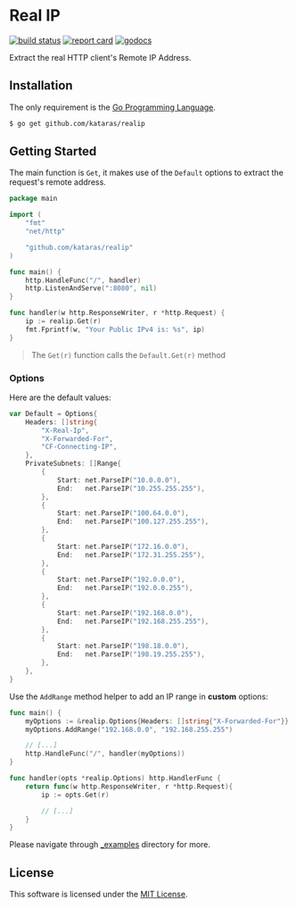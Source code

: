 # Real IP

[![build status](https://img.shields.io/github/workflow/status/kataras/realip/CI/master?style=for-the-badge)](https://github.com/kataras/realip/actions) [![report card](https://img.shields.io/badge/report%20card-a%2B-ff3333.svg?style=for-the-badge)](https://goreportcard.com/report/github.com/kataras/realip) [![godocs](https://img.shields.io/badge/go-%20docs-488AC7.svg?style=for-the-badge)](https://pkg.go.dev/github.com/kataras/realip)

Extract the real HTTP client's Remote IP Address.

## Installation

The only requirement is the [Go Programming Language](https://golang.org/dl).

```sh
$ go get github.com/kataras/realip
```

## Getting Started

The main function is `Get`, it makes use of the `Default` options to extract the request's remote address.

```go
package main

import (
	"fmt"
	"net/http"

	"github.com/kataras/realip"
)

func main() {
    http.HandleFunc("/", handler)
    http.ListenAndServe(":8080", nil)
}

func handler(w http.ResponseWriter, r *http.Request) {
    ip := realip.Get(r)
    fmt.Fprintf(w, "Your Public IPv4 is: %s", ip)
}
```

> The `Get(r)` function calls the `Default.Get(r)` method

### Options

Here are the default values:

```go
var Default = Options{
	Headers: []string{
		"X-Real-Ip",
		"X-Forwarded-For",
		"CF-Connecting-IP",
	},
	PrivateSubnets: []Range{
		{
			Start: net.ParseIP("10.0.0.0"),
			End:   net.ParseIP("10.255.255.255"),
		},
		{
			Start: net.ParseIP("100.64.0.0"),
			End:   net.ParseIP("100.127.255.255"),
		},
		{
			Start: net.ParseIP("172.16.0.0"),
			End:   net.ParseIP("172.31.255.255"),
		},
		{
			Start: net.ParseIP("192.0.0.0"),
			End:   net.ParseIP("192.0.0.255"),
		},
		{
			Start: net.ParseIP("192.168.0.0"),
			End:   net.ParseIP("192.168.255.255"),
		},
		{
			Start: net.ParseIP("198.18.0.0"),
			End:   net.ParseIP("198.19.255.255"),
		},
	},
}
```

Use the `AddRange` method helper to add an IP range in **custom** options:

```go
func main() {
    myOptions := &realip.Options{Headers: []string{"X-Forwarded-For"}}
    myOptions.AddRange("192.168.0.0", "192.168.255.255")

    // [...]
    http.HandleFunc("/", handler(myOptions))
}

func handler(opts *realip.Options) http.HandlerFunc {
    return func(w http.ResponseWriter, r *http.Request){
        ip := opts.Get(r)

        // [...]
    }
}
```

Please navigate through [_examples](_examples) directory for more.

## License

This software is licensed under the [MIT License](LICENSE).
